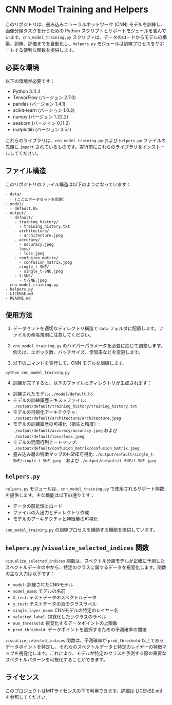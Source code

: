 # CNN Model Training and Helpers

このリポジトリは、畳み込みニューラルネットワーク (CNN) モデルを訓練し、画像分類タスクを行うための Python スクリプトとサポートモジュールを含んでいます。`cnn_model_training.py` スクリプトは、データのロードからモデルの構築、訓練、評価までを自動化し、`helpers.py` モジュールは訓練プロセスをサポートする便利な関数を提供します。

## 必要な環境

以下の環境が必要です：

- Python 3.11.4
- TensorFlow (バージョン 2.7.0)
- pandas (バージョン 1.4.1)
- scikit-learn (バージョン 1.0.2)
- numpy (バージョン 1.22.2)
- seaborn (バージョン 0.11.2)
- matplotlib (バージョン 3.5.1)

これらのライブラリは、`cnn_model_training.py` および `helpers.py` ファイルの先頭に `import` されているものです。実行前にこれらのライブラリをインストールしてください。

## ファイル構造

このリポジトリのファイル構造は以下のようになっています：

```
- data/
  - (ここにデータセットを配置)
- model/
  - default.h5
- output/
  - default/
    - training_history/
      - training_history.txt
    - architecture/
      - architecture.jpeg
    - accuracy/
      - accuracy.jpeg
    - loss/
      - loss.jpeg
    - confusion_matrix/
      - confusion_matrix.jpeg
    - single_t-SNE/
      - single_t-SNE.jpeg
    - t-SNE/
      - t-SNE.jpeg
- cnn_model_training.py
- helpers.py
- LICENSE.md
- README.md
```

## 使用方法

1. データセットを適切なディレクトリ構造で `data` フォルダに配置します。ファイルの命名規則に注意してください。

2. `cnn_model_training.py` のハイパーパラメータを必要に応じて調整します。例えば、エポック数、バッチサイズ、学習率などを変更します。

3. 以下のコマンドを実行して、CNN モデルを訓練します。

```
python cnn_model_training.py
```

4. 訓練が完了すると、以下のファイルとディレクトリが生成されます：

- 訓練されたモデル: `./model/default.h5`
- モデルの訓練履歴テキストファイル: `./output/default/training_history/training_history.txt`
- モデルの可視化アーキテクチャ: `./output/default/architecture/architecture.jpeg`
- モデルの訓練履歴の可視化（損失と精度）: `./output/default/accuracy/accuracy.jpeg` および `./output/default/loss/loss.jpeg`
- モデルの混同行列ヒートマップ: `./output/default/confusion_matrix/confusion_matrix.jpeg`
- 畳み込み層の特徴マップのt-SNE可視化: `./output/default/single_t-SNE/single_t-SNE.jpeg`　および `./output/default/t-SNE/t-SNE.jpeg`

## `helpers.py`

`helpers.py` モジュールは、`cnn_model_training.py` で使用されるサポート関数を提供します。主な機能は以下の通りです：

- データの前処理とロード
- ファイルの入出力とディレクトリ作成
- モデルのアーキテクチャと特徴量の可視化

`cnn_model_training.py` の訓練プロセスを補助する機能を提供しています。

## `helpers.py` /`visualize_selected_indices` 関数

`visualize_selected_indices` 関数は、スペクトル分類モデルが正確に予測したスペクトルデータの中から、特定のクラスに属するデータを視覚化します。関数の主な入力は以下です：

- `model`: 訓練されたCNNモデル
- `model_name`: モデルの名前
- `X_test`: テストデータのスペクトルデータ
- `y_test`: テストデータの真のクラスラベル
- `single_layer_name`: CNNモデルの特定のレイヤー名
- `selected_label`: 視覚化したいクラスのラベル
- `num_threshold`: 視覚化するデータポイントの上限数
- `pred_threshold`: データポイントを選択するための予測確率の閾値

`visualize_selected_indices` 関数は、予測確率が `pred_threshold` 以上であるデータポイントを特定し、それらのスペクトルデータと特定のレイヤーの特徴マップを視覚化します。これにより、モデルが特定のクラスを予測する際の重要なスペクトルパターンを可視化することができます。

## ライセンス

このプロジェクトはMITライセンスの下で利用できます。詳細は [LICENSE.md](LICENSE.md) を参照してください。

